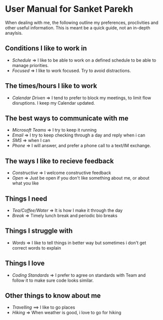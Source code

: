 # User Manual for Sanket Parekh
When dealing with me, the following outline my preferences, proclivities and other useful information.  This is meant be a quick guide, not an in-depth anaylsis.

## Conditions I like to work in
- *Schedule* => I like to be able to work on a defined schedule to be able to manage priorities.
- *Focused* => I like to work focused. Try to avoid distractions.

## The times/hours I like to work
- *Calendar Driven* => I tend to prefer to block my meetings, to limit flow disruptions. I keep my Calendar updated.

## The best ways to communicate with me
- *Microsoft Teams* => I try to keep it running
- *Email* => I try to keep checking through a day and reply when i can
- *SMS* => when I can
- *Phone* => I will answer, and prefer a phone call to a text/IM exchange.

## The ways I like to recieve feedback
- *Constructive* => I welcome constructive feedback
- *Open* => Just be open if you don't like something about me, or about what you like

## Things I need
- *Tea/Coffee/Water* => It is how I make it through the day
- *Break* => Timely lunch break and periodic bio breaks

## Things I struggle with
- *Words* => I like to tell things in better way but sometimes i don't get correct words to explain

## Things I love
- *Coding Standards* => I prefer to agree on standards with Team and follow it to make sure code looks similar.

## Other things to know about me
- *Travelling* ==> I like to go places
- *Hiking* => When weather is good, i love to go for hiking
